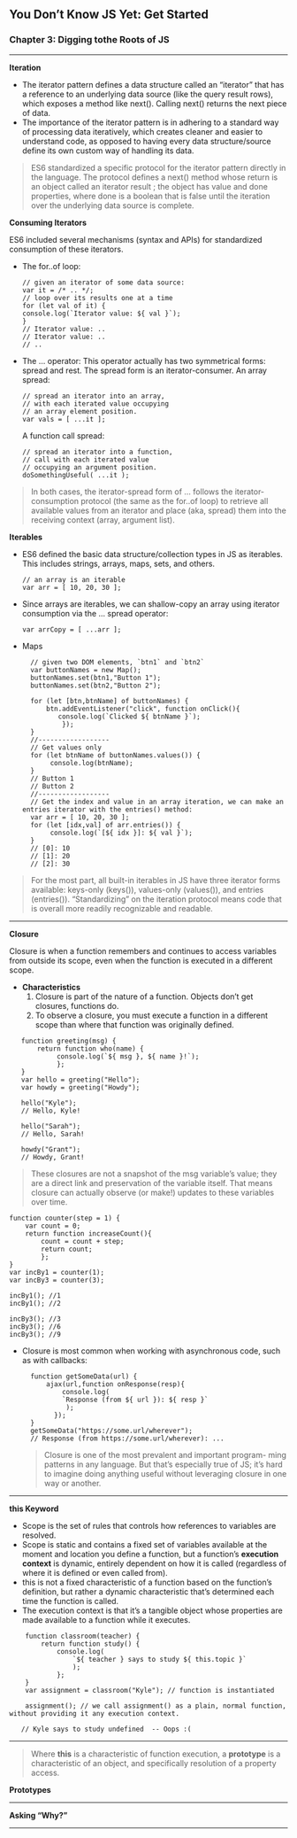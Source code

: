 ## You Don’t Know JS Yet: Get Started 

### Chapter 3: Digging tothe Roots of JS
***

**Iteration**
- The iterator pattern defines a data structure called an “iterator” that has a reference to an underlying data source (like the query result rows), which exposes a method like next(). Calling next() returns the next piece of data.
- The importance of the iterator pattern is in adhering to a standard way of processing data iteratively, which creates cleaner and easier to understand code, as opposed to having every data structure/source define its own custom way of handling its data.
> ES6 standardized a specific protocol for the iterator pattern directly in the language. The protocol defines a next() method whose return is an object called an iterator result ; the object has value and done properties, where done is a boolean that is false until the iteration over the underlying data source is complete.

**Consuming Iterators**

ES6 included several mechanisms (syntax and APIs) for standardized consumption of these iterators.
- The for..of loop:
    ```
    // given an iterator of some data source:
    var it = /* .. */;
    // loop over its results one at a time
    for (let val of it) {
    console.log(`Iterator value: ${ val }`);
    }
    // Iterator value: ..
    // Iterator value: ..
    // ..
    ```
 - The ... operator: 
  This operator actually has two symmetrical forms: spread and rest. 
  The spread form is an iterator-consumer.
    An array spread:

    ```
    // spread an iterator into an array,
    // with each iterated value occupying 
    // an array element position.
    var vals = [ ...it ];
    ```

    A function call spread:

    ```
    // spread an iterator into a function,
    // call with each iterated value
    // occupying an argument position.
    doSomethingUseful( ...it );
    ```
> In both cases, the iterator-spread form of ... follows the iterator-consumption protocol (the same as the for..of loop) to retrieve all available values from an iterator and place (aka, spread) them into the receiving context (array, argument list).
      
**Iterables**

- ES6 defined the basic data structure/collection types in JS as iterables. This includes strings, arrays, maps, sets, and others.
    ```
    // an array is an iterable
    var arr = [ 10, 20, 30 ];
    ```
- Since arrays are iterables, we can shallow-copy an array using iterator consumption via the ... spread operator:
    ```
    var arrCopy = [ ...arr ];
    ```

- Maps
  ```
    // given two DOM elements, `btn1` and `btn2`
    var buttonNames = new Map(); 
    buttonNames.set(btn1,"Button 1"); 
    buttonNames.set(btn2,"Button 2");

    for (let [btn,btnName] of buttonNames) { 
        btn.addEventListener("click", function onClick(){
           console.log(`Clicked ${ btnName }`);
            });
    }
    //------------------
    // Get values only
    for (let btnName of buttonNames.values()) {
         console.log(btnName);
    }
    // Button 1
    // Button 2
    //------------------
    // Get the index and value in an array iteration, we can make an entries iterator with the entries() method:
    var arr = [ 10, 20, 30 ];
    for (let [idx,val] of arr.entries()) {
         console.log(`[${ idx }]: ${ val }`);
    }
    // [0]: 10
    // [1]: 20
    // [2]: 30
  ```
> For the most part, all built-in iterables in JS have three iterator forms available: keys-only (keys()), values-only (values()), and entries (entries()).
> “Standardizing” on the iteration protocol means code that is overall more readily recognizable and readable.

***

**Closure**

Closure is when a function remembers and continues to access variables from outside its scope, even when the function is executed in a different scope.
- **Characteristics**
    1. Closure is part of the nature of a function. Objects don’t get closures, functions do. 
    2. To observe a closure, you must execute a function in a different scope than where that function was originally defined.

 ```
    function greeting(msg) { 
        return function who(name) {
             console.log(`${ msg }, ${ name }!`); 
             };
    }
    var hello = greeting("Hello");
    var howdy = greeting("Howdy"); 

    hello("Kyle");
    // Hello, Kyle!

    hello("Sarah");
    // Hello, Sarah!

    howdy("Grant");
    // Howdy, Grant!
 ```
> These closures are not a snapshot of the msg variable’s value; they are a direct link and preservation of the variable itself. That means closure can actually observe (or make!) updates to these variables over time.

```
function counter(step = 1) { 
    var count = 0;
    return function increaseCount(){ 
        count = count + step; 
        return count;
        }; 
}
var incBy1 = counter(1); 
var incBy3 = counter(3);

incBy1(); //1 
incBy1(); //2

incBy3(); //3 
incBy3(); //6 
incBy3(); //9

```
- Closure is most common when working with asynchronous code, such as with callbacks:
  ```
    function getSomeData(url) { 
        ajax(url,function onResponse(resp){
            console.log(
            `Response (from ${ url }): ${ resp }`
             ); 
          });
    }
    getSomeData("https://some.url/wherever");
    // Response (from https://some.url/wherever): ...
  ```
  > Closure is one of the most prevalent and important program- ming patterns in any language. But that’s especially true of JS; it’s hard to imagine doing anything useful without leveraging closure in one way or another.

***

**this Keyword**
- Scope is the set of rules that controls how references to variables are resolved.
- Scope is static and contains a fixed set of variables available at the moment and location you define a function, but a function’s **execution context** is dynamic, entirely dependent on how it is called (regardless of where it is defined or even called from).
- this is not a fixed characteristic of a function based on the function’s definition, but rather a dynamic characteristic that’s determined each time the function is called.
- The execution context is that it’s a tangible object whose properties are made available to a function while it executes.

```
    function classroom(teacher) { 
        return function study() {
            console.log(
                `${ teacher } says to study ${ this.topic }`
                ); 
            };
    }
    var assignment = classroom("Kyle"); // function is instantiated

    assignment(); // we call assignment() as a plain, normal function, without providing it any execution context.
    
   // Kyle says to study undefined  -- Oops :(
```


***

>Where **this** is a characteristic of function execution, a **prototype** is a characteristic of an object, and specifically resolution of a property access.

**Prototypes**

***

**Asking “Why?”**

***
